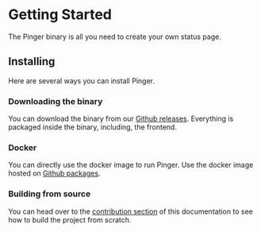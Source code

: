 # Getting Started

The Pinger binary is all you need to create your own status page.

## Installing

Here are several ways you can install Pinger.

### Downloading the binary

You can download the binary from our
[Github releases](https://github.com/sdslabs/pinger/releases). Everything
is packaged inside the binary, including, the frontend.

<!-- TODO(vrongmeal): Add curl request to download after a release -->

### Docker

You can directly use the docker image to run Pinger. Use the docker image
hosted on
[Github packages](https://github.com/orgs/sdslabs/packages?ecosystem=docker&repo_name=pinger).

<!-- TODO(vrongmeal): Add command to run a container after a release -->

### Building from source

You can head over to the [contribution section](../contributing/index.html)
of this documentation to see how to build the project from scratch.
